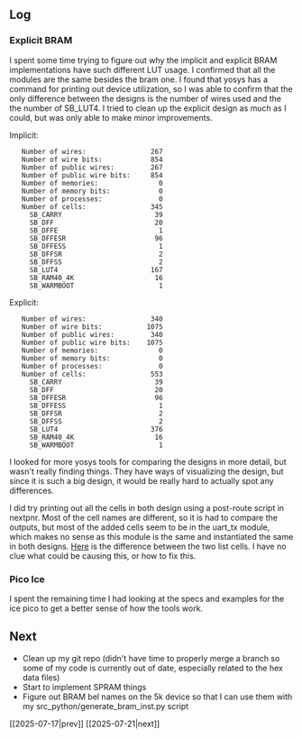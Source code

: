 ## Log
### Explicit BRAM
I spent some time trying to figure out why the implicit and explicit BRAM implementations have such different LUT usage. I confirmed that all the modules are the same besides the bram one. I found that yosys has a command for printing out device utilization, so I was able to confirm that the only difference between the designs is the number of wires used and the the number of SB_LUT4. I tried to clean up the explicit design as much as I could, but was only able to make minor improvements. 

Implicit:
```yosys
   Number of wires:                267
   Number of wire bits:            854
   Number of public wires:         267
   Number of public wire bits:     854
   Number of memories:               0
   Number of memory bits:            0
   Number of processes:              0
   Number of cells:                345
     SB_CARRY                       39
     SB_DFF                         20
     SB_DFFE                         1
     SB_DFFESR                      96
     SB_DFFESS                       1
     SB_DFFSR                        2
     SB_DFFSS                        2
     SB_LUT4                       167
     SB_RAM40_4K                    16
     SB_WARMBOOT                     1
```

Explicit:
```yosys
   Number of wires:                340
   Number of wire bits:           1075
   Number of public wires:         340
   Number of public wire bits:    1075
   Number of memories:               0
   Number of memory bits:            0
   Number of processes:              0
   Number of cells:                553
     SB_CARRY                       39
     SB_DFF                         20
     SB_DFFESR                      96
     SB_DFFESS                       1
     SB_DFFSR                        2
     SB_DFFSS                        2
     SB_LUT4                       376
     SB_RAM40_4K                    16
     SB_WARMBOOT                     1
```

I looked for more yosys tools for comparing the designs in more detail, but wasn't really finding things. They have ways of visualizing the design, but since it is such a big design, it would be really hard to actually spot any differences.

I did try printing out all the cells in both design using a post-route script in nextpnr. Most of the cell names are different, so it is had to compare the outputs, but most of the added cells seem to be in the uart_tx module, which makes no sense as this module is the same and instantiated the same in both designs. [Here](https://www.diffchecker.com/rdIniTxy/) is the difference between the two list cells. I have no clue what could be causing this, or how to fix this. 

### Pico Ice
I spent the remaining time I had looking at the specs and examples for the ice pico to get a better sense of how the tools work.
## Next
- Clean up my git repo (didn't have time to properly merge a branch so some of my code is currently out of date, especially related to the hex data files)
- Start to implement SPRAM things
- Figure out BRAM bel names on the 5k device so that I can use them with my src_python/generate_bram_inst.py script

[[2025-07-17|prev]] [[2025-07-21|next]]
